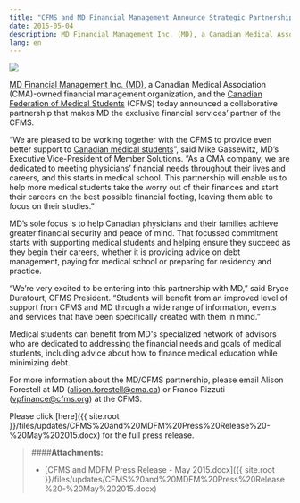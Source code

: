 ```yaml
---
title: "CFMS and MD Financial Management Announce Strategic Partnership"
date: 2015-05-04
description: MD Financial Management Inc. (MD), a Canadian Medical Association (CMA)-owned financial management organization, and the Canadian Federation of Medical Students (CFMS) today announced a collaborative partnership that makes MD the exclusive financial services’ partner of the CFMS.
lang: en
---
```


<img class="right" src="{{ site.root }}/images/news-images/MDFM-CFMS.png">

[MD Financial Management Inc. (MD)](https://mdm.ca/), a Canadian Medical Association (CMA)-owned financial management organization, and the [Canadian Federation of Medical Students](http://www.cfms.org/) (CFMS) today announced a collaborative partnership that makes MD the exclusive financial services’ partner of the CFMS.
 
“We are pleased to be working together with the CFMS to provide even better support to [Canadian medical students](https://mdm.ca/career-stages/student/index.asp)”, said Mike Gassewitz, MD’s Executive Vice-President of Member Solutions. “As a CMA company, we are dedicated to meeting physicians’ financial needs throughout their lives and careers, and this starts in medical school. This partnership will enable us to help more medical students take the worry out of their finances and start their careers on the best possible financial footing, leaving them able to focus on their studies.”
 
MD’s sole focus is to help Canadian physicians and their families achieve greater financial security and peace of mind. That focussed commitment starts with supporting medical students and helping ensure they succeed as they begin their careers, whether it is providing advice on debt management, paying for medical school or preparing for residency and practice.
 
“We’re very excited to be entering into this partnership with MD,” said Bryce Durafourt, CFMS President. “Students will benefit from an improved level of support from CFMS and MD through a wide range of information, events and services that have been specifically created with them in mind.”
 
Medical students can benefit from MD's specialized network of advisors who are dedicated to addressing the financial needs and goals of medical students, including advice about how to finance medical education while minimizing debt.
 
For more information about the MD/CFMS partnership, please email Alison Forestell at MD ([alison.forestell@cma.ca](mailto:alison.forestell@cma.ca)) or Franco Rizzuti ([vpfinance@cfms.org](vpfinance@cfms.org)) at the CFMS.

Please click [here]({{ site.root }}/files/updates/CFMS%20and%20MDFM%20Press%20Release%20-%20May%202015.docx) for the full press release.

> ####**Attachments:**
> - [CFMS and MDFM Press Release - May 2015.docx]({{ site.root }}/files/updates/CFMS%20and%20MDFM%20Press%20Release%20-%20May%202015.docx)